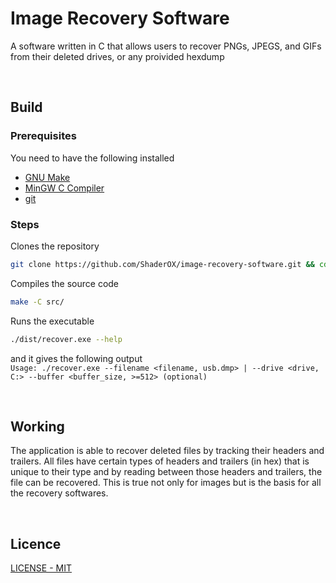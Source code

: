 # Image Recovery Software
A software written in C that allows users to recover PNGs, JPEGS, and GIFs from their deleted drives, or any proivided hexdump

<br />

## Build
### Prerequisites 
You need to have the following installed
- [GNU Make](http://gnuwin32.sourceforge.net/packages/make.htm)
- [MinGW C Compiler](https://sourceforge.net/projects/mingw-w64/)
- [git](https://git-scm.com/downloads)
 
### Steps
Clones the repository
```bash 
git clone https://github.com/ShaderOX/image-recovery-software.git && cd image-recovery-software
```

Compiles the source code
```bash
make -C src/
```

Runs the executable
```bash
./dist/recover.exe --help
```
and it gives the following output <br />
`Usage: ./recover.exe --filename <filename, usb.dmp> | --drive <drive, C:> --buffer <buffer_size, >=512> (optional)`

<br />

## Working
The application is able to recover deleted files by tracking their headers and trailers. All files have certain types of headers and trailers (in hex) that is unique to their type and by reading between those headers and trailers, the file can be recovered. This is true not only for images but is the basis for all the recovery softwares.

<br />

## Licence
[LICENSE - MIT](./LICENSE)

